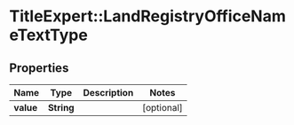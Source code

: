 # TitleExpert::LandRegistryOfficeNameTextType

## Properties
Name | Type | Description | Notes
------------ | ------------- | ------------- | -------------
**value** | **String** |  | [optional] 


